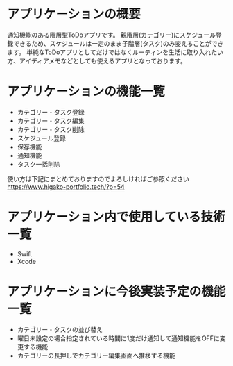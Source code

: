 # アプリケーションの概要
通知機能のある階層型ToDoアプリです。
親階層(カテゴリー)にスケジュール登録できるため、スケジュールは一定のまま子階層(タスク)のみ変えることができます。
単純なToDoアプリとしてだけではなくルーティンを生活に取り入れたい方、アイディアメモなどとしても使えるアプリとなっております。

# アプリケーションの機能一覧
- カテゴリー・タスク登録
- カテゴリー・タスク編集
- カテゴリー・タスク削除
- スケジュール登録
- 保存機能
- 通知機能
- タスク一括削除

使い方は下記にまとめておりますのでよろしければご参照ください  
https://www.higako-portfolio.tech/?p=54

# アプリケーション内で使用している技術一覧
- Swift
- Xcode

#  アプリケーションに今後実装予定の機能一覧
- カテゴリー・タスクの並び替え
- 曜日未設定の場合指定されている時間に1度だけ通知して通知機能をOFFに変更する機能
- カテゴリーの長押しでカテゴリー編集画面へ推移する機能
